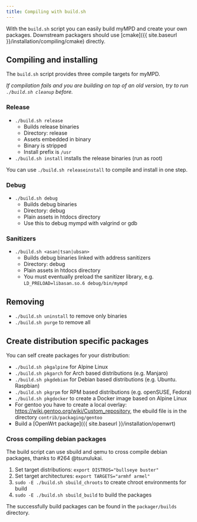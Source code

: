 ```yaml
---
title: Compiling with build.sh
---
```


With the `build.sh` script you can easily build myMPD and create your own packages. Downstream packagers should use [cmake]({{ site.baseurl }}/installation/compiling/cmake) directly.

## Compiling and installing

The `build.sh` script provides three compile targets for myMPD.

_If compilation fails and you are building on top of an old version, try to run `./build.sh cleanup` before._

### Release

- `./build.sh release`
  - Builds release binaries
  - Directory: release
  - Assets embedded in binary
  - Binary is stripped
  - Install prefix is `/usr`
- `./build.sh install` installs the release binaries (run as root)

You can use `./build.sh releaseinstall` to compile and install in one step.

### Debug

- `./build.sh debug`
  - Builds debug binaries
  - Directory: debug
  - Plain assets in htdocs directory
  - Use this to debug mympd with valgrind or gdb

### Sanitizers

- `./build.sh <asan|tsan|ubsan>`
  - Builds debug binaries linked with address sanitizers
  - Directory: debug
  - Plain assets in htdocs directory
  - You must eventually preload the sanitizer library, e.g. `LD_PRELOAD=libasan.so.6 debug/bin/mympd`

## Removing

- `./build.sh uninstall` to remove only binaries
- `./build.sh purge` to remove all

## Create distribution specific packages

You can self create packages for your distribution:

- `./build.sh pkgalpine` for Alpine Linux
- `./build.sh pkgarch` for Arch based distributions (e.g. Manjaro)
- `./build.sh pkgdebian` for Debian based distributions (e.g. Ubuntu. Raspbian)
- `./build.sh pkgrpm` for RPM based distributions (e.g. openSUSE, Fedora)
- `./build.sh pkgdocker` to create a Docker image based on Alpine Linux
- For gentoo you have to create a local overlay: https://wiki.gentoo.org/wiki/Custom_repository, the ebuild file is in the directory `contrib/packaging/gentoo`
- Build a [OpenWrt package]({{ site.baseurl }}/installation/openwrt)

### Cross compiling debian packages

The build script can use sbuild and qemu to cross compile debian packages, thanks to #264 @tsunulukai.

1. Set target distributions: `export DISTROS="bullseye buster"`
2. Set target architectures: `export TARGETS="armhf armel"`
3. `sudo -E ./build.sh sbuild_chroots` to create chroot environments for build
4. `sudo -E ./build.sh sbuild_build` to build the packages

The successfully build packages can be found in the `packager/builds` directory.
